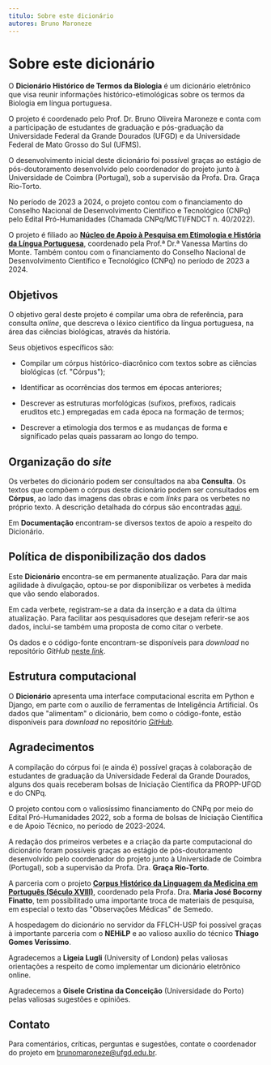 ```yaml
---
titulo: Sobre este dicionário
autores: Bruno Maroneze
---
```

# Sobre este dicionário

O **Dicionário Histórico de Termos da Biologia** é um dicionário eletrônico que visa reunir informações histórico-etimológicas sobre os termos da Biologia em língua portuguesa.

O projeto é coordenado pelo Prof. Dr. Bruno Oliveira Maroneze e conta com a participação de estudantes de graduação e pós-graduação da Universidade Federal da Grande Dourados (UFGD) e da Universidade Federal de Mato Grosso do Sul (UFMS).

O desenvolvimento inicial deste dicionário foi possível graças ao estágio de pós-doutoramento desenvolvido pelo coordenador do projeto junto à Universidade de Coimbra (Portugal), sob a supervisão da Profa. Dra. Graça Rio-Torto.

No período de 2023 a 2024, o projeto contou com o financiamento do Conselho Nacional de Desenvolvimento Científico e Tecnológico (CNPq) pelo Edital Pró-Humanidades (Chamada CNPq/MCTI/FNDCT n. 40/2022).

O projeto é filiado ao [**Núcleo de Apoio à Pesquisa em Etimologia e História da Língua Portuguesa**](https://nehilp.prp.usp.br/), coordenado pela Prof.ª Dr.ª Vanessa Martins do Monte. Também contou com o financiamento do Conselho Nacional de Desenvolvimento Científico e Tecnológico (CNPq) no período de 2023 a 2024.

## Objetivos
O objetivo geral deste projeto é compilar uma obra de referência, para consulta *online*, que descreva o léxico científico da língua portuguesa, na área das ciências biológicas, através da história.

Seus objetivos específicos são:

- Compilar um córpus histórico-diacrônico com textos sobre as ciências biológicas (cf. "Córpus");

- Identificar as ocorrências dos termos em épocas anteriores;

- Descrever as estruturas morfológicas (sufixos, prefixos, radicais eruditos etc.) empregadas em cada época na formação de termos;

- Descrever a etimologia dos termos e as mudanças de forma e significado pelas quais passaram ao longo do tempo.

## Organização do *site*
Os verbetes do dicionário podem ser consultados na aba **Consulta**. Os textos que compõem o córpus deste dicionário podem ser consultados em **Córpus**, ao lado das imagens das obras e com *links* para os verbetes no próprio texto. A descrição detalhada do córpus são encontradas [aqui](../corpus/).

Em **Documentação** encontram-se diversos textos de apoio a respeito do Dicionário.

## Política de disponibilização dos dados
Este **Dicionário** encontra-se em permanente atualização. Para dar mais agilidade à divulgação, optou-se por disponibilizar os verbetes à medida que vão sendo elaborados.

Em cada verbete, registram-se a data da inserção e a data da última atualização. Para facilitar aos pesquisadores que desejam referir-se aos dados, inclui-se também uma proposta de como citar o verbete.

Os dados e o código-fonte encontram-se disponíveis para *download* no repositório *GitHub* [neste *link*](https://github.com/brunomaroneze/dicbio).

## Estrutura computacional
O **Dicionário** apresenta uma interface computacional escrita em Python e Django, em parte com o auxílio de ferramentas de Inteligência Artificial. Os dados que "alimentam" o dicionário, bem como o código-fonte, estão disponíveis para *download* no repositório [*GitHub*](https://github.com/brunomaroneze/dicbio).

## Agradecimentos
A compilação do córpus foi (e ainda é) possível graças à colaboração de estudantes de graduação da Universidade Federal da Grande Dourados, alguns dos quais receberam bolsas de Iniciação Científica da PROPP-UFGD e do CNPq.

O projeto contou com o valiosíssimo financiamento do CNPq por meio do Edital Pró-Humanidades 2022, sob a forma de bolsas de Iniciação Científica e de Apoio Técnico, no período de 2023-2024.

A redação dos primeiros verbetes e a criação da parte computacional do dicionário foram possíveis graças ao estágio de pós-doutoramento desenvolvido pelo coordenador do projeto junto à Universidade de Coimbra (Portugal), sob a supervisão da Profa. Dra. **Graça Rio-Torto**.

A parceria com o projeto [**Corpus Histórico da Linguagem da Medicina em Português (Século XVIII)**](https://sites.google.com/view/projeto38597/p%C3%A1gina-inicial), coordenado pela Profa. Dra. **Maria José Bocorny Finatto**, tem possibilitado uma importante troca de materiais de pesquisa, em especial o texto das "Observações Médicas" de Semedo.

A hospedagem do dicionário no servidor da FFLCH-USP foi possível graças à importante parceria com o **NEHiLP** e ao valioso auxílio do técnico **Thiago Gomes Veríssimo**.

Agradecemos a **Ligeia Lugli** (University of London) pelas valiosas orientações a respeito de como implementar um dicionário eletrônico online.

Agradecemos a **Gisele Cristina da Conceição** (Universidade do Porto) pelas valiosas sugestões e opiniões.


## Contato
Para comentários, críticas, perguntas e sugestões, contate o coordenador do projeto em [brunomaroneze@ufgd.edu.br](brunomaroneze@ufgd.edu.br).
